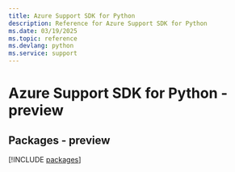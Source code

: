 ```yaml
---
title: Azure Support SDK for Python
description: Reference for Azure Support SDK for Python
ms.date: 03/19/2025
ms.topic: reference
ms.devlang: python
ms.service: support
---
```

# Azure Support SDK for Python - preview
## Packages - preview
[!INCLUDE [packages](support-index.md)]